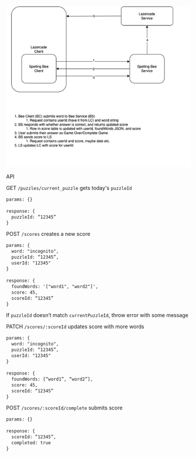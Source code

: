 ![Alt text](./bee-game-flow.png 'Proposed Flow')

API

GET `/puzzles/current_puzzle` gets today's `puzzleId`

```
params: {}

response: {
  puzzleId: “12345”
}
```

POST `/scores` creates a new score

```
params: {
  word: "incognito",
  puzzleId: “12345”,
  userId: "12345"
}

response: {
  foundWords: '["word1", "word2"]',
  score: 45,
  scoreId: “12345”
}
```

If `puzzleId` doesn’t match `currentPuzzleId`, throw error with some message

PATCH `/scores/:scoreId` updates score with more words

```
params: {
  word: "incognito",
  puzzleId: “12345”,
  userId: "12345"
}

response: {
  foundWords: [“word1”, “word2”],
  score: 45,
  scoreId: “12345”
}
```

POST `/scores/:scoreId/complete` submits score

```
params: {}

response: {
  scoreId: “12345”,
  completed: true
}
```
